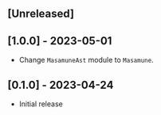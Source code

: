 ## [Unreleased]

## [1.0.0] - 2023-05-01

- Change `MasamuneAst` module to `Masamune`.

## [0.1.0] - 2023-04-24

- Initial release

